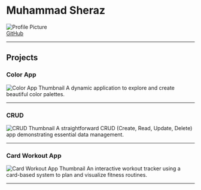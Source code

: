 # Muhammad Sheraz

![Profile Picture](https://your-profile-photo-url.com)  
[GitHub](https://github.com/sheraz7355)

---

## Projects

### Color App
![Color App Thumbnail](https://your-color-app-thumbnail-url.com)
A dynamic application to explore and create beautiful color palettes.

---

### CRUD
![CRUD Thumbnail](https://your-crud-thumbnail-url.com)
A straightforward CRUD (Create, Read, Update, Delete) app demonstrating essential data management.

---

### Card Workout App
![Card Workout App Thumbnail](https://your-card-workout-app-thumbnail-url.com)
An interactive workout tracker using a card-based system to plan and visualize fitness routines.

---
